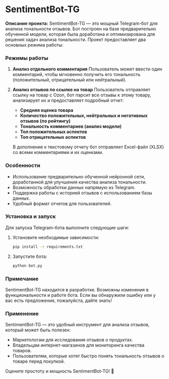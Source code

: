 # SentimentBot-TG

**Описание проекта:**
SentimentBot-TG — это мощный Telegram-бот для анализа тональности отзывов. Бот построен на базе предварительно обученной модели, которая была доработана и оптимизирована для решения задач анализа тональности. Проект предоставляет два основных режима работы:

### Режимы работы
1. **Анализ отдельного комментария**
   Пользователь может ввести один комментарий, чтобы мгновенно получить его тональность (положительный, отрицательный или нейтральный).

2. **Анализ отзывов по ссылке на товар**
   Пользователь отправляет ссылку на товар с Ozon, бот парсит все отзывы к этому товару, анализирует их и предоставляет подробный отчет:

   - **Средняя оценка товара**
   - **Количество положительных, нейтральных и негативных отзывов (по рейтингу)**
   - **Тональность комментариев (анализ модели)**
   - **Топ положительных аспектов**
   - **Топ отрицательных аспектов**

   В дополнение к текстовому отчету бот отправляет Excel-файл (XLSX) со всеми комментариями и их оценками.

### Особенности
- Использование предварительно обученной нейронной сети, доработанной для улучшения качества анализа тональности.
- Возможность обработки данных напрямую из Telegram.
- Поддержка работы с историей отзывов с использованием базы данных.
- Удобный формат отчетов для пользователей.

### Установка и запуск
Для запуска Telegram-бота выполните следующие шаги:

1. Установите необходимые зависимости:
   ```bash
   pip install -r requirements.txt
   ```

2. Запустите бота:
   ```bash
   python bot.py
   ```

### Примечание
SentimentBot-TG находится в разработке. Возможны изменения в функциональности и работе бота. Если вы обнаружили ошибку или у вас есть предложения, пожалуйста, дайте знать!

### Применение
SentimentBot-TG — это удобный инструмент для анализа отзывов, который может быть полезен:
- Маркетологам для исследования отзывов о продуктах.
- Владельцам интернет-магазинов для мониторинга качества товаров.
- Пользователям, которые хотят быстро понять тональность отзывов о товаре перед покупкой.

Оцените простоту и мощность SentimentBot-TG! 🚀

